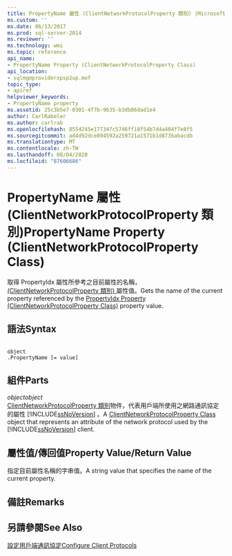 ```yaml
---
title: PropertyName 屬性 (ClientNetworkProtocolProperty 類別) |Microsoft Docs
ms.custom: ''
ms.date: 06/13/2017
ms.prod: sql-server-2014
ms.reviewer: ''
ms.technology: wmi
ms.topic: reference
api_name:
- PropertyName Property (ClientNetworkProtocolProperty Class)
api_location:
- sqlmgmproviderxpsp2up.mof
topic_type:
- apiref
helpviewer_keywords:
- PropertyName property
ms.assetid: 25c3b5e7-0301-4f7b-9635-b3db06dad1e4
author: CarlRabeler
ms.author: carlrab
ms.openlocfilehash: 8554245e177347c5746ff18f54b7d4a404f7e8f5
ms.sourcegitcommit: ad4d92dce894592a259721a1571b1d8736abacdb
ms.translationtype: MT
ms.contentlocale: zh-TW
ms.lasthandoff: 08/04/2020
ms.locfileid: "87606686"
---
```

# <a name="propertyname-property-clientnetworkprotocolproperty-class"></a><span data-ttu-id="3d70d-102">PropertyName 屬性 (ClientNetworkProtocolProperty 類別)</span><span class="sxs-lookup"><span data-stu-id="3d70d-102">PropertyName Property (ClientNetworkProtocolProperty Class)</span></span>
  <span data-ttu-id="3d70d-103">取得 PropertyIdx 屬性所參考之目前屬性的名稱， [ (ClientNetworkProtocolProperty 類別) ](clientnetworkprotocolproperty-class.md)屬性值。</span><span class="sxs-lookup"><span data-stu-id="3d70d-103">Gets the name of the current property referenced by the [PropertyIdx Property (ClientNetworkProtocolProperty Class)](clientnetworkprotocolproperty-class.md) property value.</span></span>  
  
## <a name="syntax"></a><span data-ttu-id="3d70d-104">語法</span><span class="sxs-lookup"><span data-stu-id="3d70d-104">Syntax</span></span>  
  
```  
  
object  
.PropertyName [= value]  
```  
  
## <a name="parts"></a><span data-ttu-id="3d70d-105">組件</span><span class="sxs-lookup"><span data-stu-id="3d70d-105">Parts</span></span>  
 <span data-ttu-id="3d70d-106">*object*</span><span class="sxs-lookup"><span data-stu-id="3d70d-106">*object*</span></span>  
 <span data-ttu-id="3d70d-107">[ClientNetworkProtocolProperty 類別](clientnetworkprotocolproperty-class.md)物件，代表用戶端所使用之網路通訊協定的屬性 [!INCLUDE[ssNoVersion](../../../includes/ssnoversion-md.md)] 。</span><span class="sxs-lookup"><span data-stu-id="3d70d-107">A [ClientNetworkProtocolProperty Class](clientnetworkprotocolproperty-class.md) object that represents an attribute of the network protocol used by the [!INCLUDE[ssNoVersion](../../../includes/ssnoversion-md.md)] client.</span></span>  
  
## <a name="property-valuereturn-value"></a><span data-ttu-id="3d70d-108">屬性值/傳回值</span><span class="sxs-lookup"><span data-stu-id="3d70d-108">Property Value/Return Value</span></span>  
 <span data-ttu-id="3d70d-109">指定目前屬性名稱的字串值。</span><span class="sxs-lookup"><span data-stu-id="3d70d-109">A string value that specifies the name of the current property.</span></span>  
  
## <a name="remarks"></a><span data-ttu-id="3d70d-110">備註</span><span class="sxs-lookup"><span data-stu-id="3d70d-110">Remarks</span></span>  
  
## <a name="see-also"></a><span data-ttu-id="3d70d-111">另請參閱</span><span class="sxs-lookup"><span data-stu-id="3d70d-111">See Also</span></span>  
 [<span data-ttu-id="3d70d-112">設定用戶端通訊協定</span><span class="sxs-lookup"><span data-stu-id="3d70d-112">Configure Client Protocols</span></span>](../../../database-engine/configure-windows/configure-client-protocols.md)  
  
  
